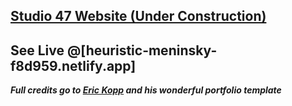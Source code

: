## [Studio 47 Website (Under Construction)](https://heuristic-meninsky-f8d959.netlify.app/) 

## See Live @[heuristic-meninsky-f8d959.netlify.app]

***Full credits go to [Eric Kopp](https://github.com/erichkopp) and his wonderful portfolio template***
